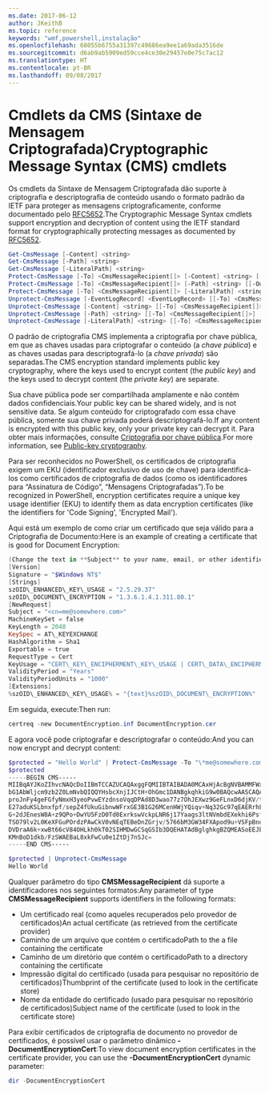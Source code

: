 ```yaml
---
ms.date: 2017-06-12
author: JKeithB
ms.topic: reference
keywords: "wmf,powershell,instalação"
ms.openlocfilehash: 60055b6755a31397c49686ea9ee1a69ada3516de
ms.sourcegitcommit: d6ab9ab5909ed59cce4ce30e29457e0e75c7ac12
ms.translationtype: HT
ms.contentlocale: pt-BR
ms.lasthandoff: 09/08/2017
---
```

# <a name="cryptographic-message-syntax-cms-cmdlets"></a><span data-ttu-id="292e7-102">Cmdlets da CMS (Sintaxe de Mensagem Criptografada)</span><span class="sxs-lookup"><span data-stu-id="292e7-102">Cryptographic Message Syntax (CMS) cmdlets</span></span>

<span data-ttu-id="292e7-103">Os cmdlets da Sintaxe de Mensagem Criptografada dão suporte à criptografia e descriptografia de conteúdo usando o formato padrão da IETF para proteger as mensagens criptograficamente, conforme documentado pelo [RFC5652](https://tools.ietf.org/html/rfc5652).</span><span class="sxs-lookup"><span data-stu-id="292e7-103">The Cryptographic Message Syntax cmdlets support encryption and decryption of content using the IETF standard format for cryptographically protecting messages as documented by [RFC5652](https://tools.ietf.org/html/rfc5652).</span></span>

```powershell
Get-CmsMessage [-Content] <string>
Get-CmsMessage [-Path] <string>
Get-CmsMessage [-LiteralPath] <string>
Protect-CmsMessage [-To] <CmsMessageRecipient[]> [-Content] <string> [[-OutFile] <string>]
Protect-CmsMessage [-To] <CmsMessageRecipient[]> [-Path] <string> [[-OutFile] <string>]
Protect-CmsMessage [-To] <CmsMessageRecipient[]> [-LiteralPath] <string> [[-OutFile] <string>]
Unprotect-CmsMessage [-EventLogRecord] <EventLogRecord> [[-To] <CmsMessageRecipient[]>] [-IncludeContext]
Unprotect-CmsMessage [-Content] <string> [[-To] <CmsMessageRecipient[]>] [-IncludeContext]
Unprotect-CmsMessage [-Path] <string> [[-To] <CmsMessageRecipient[]>] [-IncludeContext]
Unprotect-CmsMessage [-LiteralPath] <string> [[-To] <CmsMessageRecipient[]>] [-IncludeContext]
```

<span data-ttu-id="292e7-104">O padrão de criptografia CMS implementa a criptografia por chave pública, em que as chaves usadas para criptografar o conteúdo (a *chave pública*) e as chaves usadas para descriptografá-lo (a *chave privada*) são separadas.</span><span class="sxs-lookup"><span data-stu-id="292e7-104">The CMS encryption standard implements public key cryptography, where the keys used to encrypt content (the *public key*) and the keys used to decrypt content (the *private key*) are separate.</span></span>

<span data-ttu-id="292e7-105">Sua chave pública pode ser compartilhada amplamente e não contém dados confidenciais.</span><span class="sxs-lookup"><span data-stu-id="292e7-105">Your public key can be shared widely, and is not sensitive data.</span></span> <span data-ttu-id="292e7-106">Se algum conteúdo for criptografado com essa chave pública, somente sua chave privada poderá descriptografá-lo.</span><span class="sxs-lookup"><span data-stu-id="292e7-106">If any content is encrypted with this public key, only your private key can decrypt it.</span></span> <span data-ttu-id="292e7-107">Para obter mais informações, consulte [Criptografia por chave pública](https://en.wikipedia.org/wiki/Public-key_cryptography).</span><span class="sxs-lookup"><span data-stu-id="292e7-107">For more information, see [Public-key cryptography](https://en.wikipedia.org/wiki/Public-key_cryptography).</span></span>

<span data-ttu-id="292e7-108">Para ser reconhecidos no PowerShell, os certificados de criptografia exigem um EKU (identificador exclusivo de uso de chave) para identificá-los como certificados de criptografia de dados (como os identificadores para “Assinatura de Código”, “Mensagens Criptografadas”).</span><span class="sxs-lookup"><span data-stu-id="292e7-108">To be recognized in PowerShell, encryption certificates require a unique key usage identifier (EKU) to identify them as data encryption certificates (like the identifiers for 'Code Signing', 'Encrypted Mail').</span></span>

<span data-ttu-id="292e7-109">Aqui está um exemplo de como criar um certificado que seja válido para a Criptografia de Documento:</span><span class="sxs-lookup"><span data-stu-id="292e7-109">Here is an example of creating a certificate that is good for Document Encryption:</span></span>

```powershell
(Change the text in **Subject** to your name, email, or other identifier), and put in a file (i.e.: DocumentEncryption.inf):
[Version]
Signature = "$Windows NT$"
[Strings]
szOID\_ENHANCED\_KEY\_USAGE = "2.5.29.37"
szOID\_DOCUMENT\_ENCRYPTION = "1.3.6.1.4.1.311.80.1"
[NewRequest]
Subject = "<cn=me@somewhere.com>"
MachineKeySet = false
KeyLength = 2048
KeySpec = AT\_KEYEXCHANGE
HashAlgorithm = Sha1
Exportable = true
RequestType = Cert
KeyUsage = "CERT\_KEY\_ENCIPHERMENT\_KEY\_USAGE | CERT\_DATA\_ENCIPHERMENT\_KEY\_USAGE"
ValidityPeriod = "Years"
ValidityPeriodUnits = "1000"
[Extensions]
%szOID\_ENHANCED\_KEY\_USAGE% = "{text}%szOID\_DOCUMENT\_ENCRYPTION%"
```

<span data-ttu-id="292e7-110">Em seguida, execute:</span><span class="sxs-lookup"><span data-stu-id="292e7-110">Then run:</span></span>
```powershell
certreq -new DocumentEncryption.inf DocumentEncryption.cer
```

<span data-ttu-id="292e7-111">E agora você pode criptografar e descriptografar o conteúdo:</span><span class="sxs-lookup"><span data-stu-id="292e7-111">And you can now encrypt and decrypt content:</span></span>

```powershell
$protected = "Hello World" | Protect-CmsMessage -To "\*me@somewhere.com\*[](mailto:*leeholm@microsoft.com*)"
$protected
-----BEGIN CMS-----
MIIBqAYJKoZIhvcNAQcDoIIBmTCCAZUCAQAxggFQMIIBTAIBADA0MCAxHjAcBgNVBAMMFWxlZWhv
bG1AbWljcm9zb2Z0LmNvbQIQQYHsbcXnjIJCtH+OhGmc1DANBgkqhkiG9w0BAQcwAASCAQAnkFHM
proJnFy4geFGfyNmxH3yeoPvwEYzdnsoVqqDPAd8D3wao77z7OhJEXwz9GeFLnxD6djKV/tF4PxR
E27aduKSLbnxfpf/sepZ4fUkuGibnwWFrxGE3B1G26MCenHWjYQiqv+Nq32Gc97qEAERrhLv6S4R
G+2dJEnesW8A+z9QPo+DwYU5FzD0Td0ExrkswVckpLNR6j17Yaags3ltNVmbdEXekhi6Psf2MLMP
TSO79lv2L0KeXFGuPOrdzPAwCkV0vNEqTEBeDnZGrjv/5766bM3GW34FXApod9u+VSFpBnqVOCBA
DVDraA6k+xwBt66cV84OHLkh0kT02SIHMDwGCSqGSIb3DQEHATAdBglghkgBZQMEASoEEJbJaiRl
KMnBoD1dkb/FzSWAEBaL8xkFwCu0e1ZtDj7nSJc=
-----END CMS-----

$protected | Unprotect-CmsMessage
Hello World
```

<span data-ttu-id="292e7-112">Qualquer parâmetro do tipo **CMSMessageRecipient** dá suporte a identificadores nos seguintes formatos:</span><span class="sxs-lookup"><span data-stu-id="292e7-112">Any parameter of type **CMSMessageRecipient** supports identifiers in the following formats:</span></span>
- <span data-ttu-id="292e7-113">Um certificado real (como aqueles recuperados pelo provedor de certificados)</span><span class="sxs-lookup"><span data-stu-id="292e7-113">An actual certificate (as retrieved from the certificate provider)</span></span>
- <span data-ttu-id="292e7-114">Caminho de um arquivo que contém o certificado</span><span class="sxs-lookup"><span data-stu-id="292e7-114">Path to the a file containing the certificate</span></span>
- <span data-ttu-id="292e7-115">Caminho de um diretório que contém o certificado</span><span class="sxs-lookup"><span data-stu-id="292e7-115">Path to a directory containing the certificate</span></span>
- <span data-ttu-id="292e7-116">Impressão digital do certificado (usada para pesquisar no repositório de certificados)</span><span class="sxs-lookup"><span data-stu-id="292e7-116">Thumbprint of the certificate (used to look in the certificate store)</span></span>
- <span data-ttu-id="292e7-117">Nome da entidade do certificado (usado para pesquisar no repositório de certificados)</span><span class="sxs-lookup"><span data-stu-id="292e7-117">Subject name of the certificate (used to look in the certificate store)</span></span>

<span data-ttu-id="292e7-118">Para exibir certificados de criptografia de documento no provedor de certificados, é possível usar o parâmetro dinâmico **-DocumentEncryptionCert**:</span><span class="sxs-lookup"><span data-stu-id="292e7-118">To view document encryption certificates in the certificate provider, you can use the **-DocumentEncryptionCert** dynamic parameter:</span></span>

```powershell
dir -DocumentEncryptionCert
```

